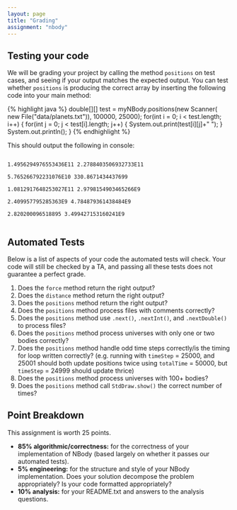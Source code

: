 ```yaml
---
layout: page
title: "Grading"
assignment: "nbody"
---
```


## Testing your code
We will be grading your project by calling the method `positions` on test cases, and seeing if your output matches the expected output. You can test whether <code>positions</code> is producing the correct array by inserting the following code into your main method:

{% highlight java %}
  double[][] test = myNBody.positions(new Scanner(
        new File("data/planets.txt")), 100000, 25000);
  for(int i = 0; i < test.length; i++) {
    for(int j = 0; j < test[i].length; j++) {
      System.out.print(test[i][j]+" ");
    }
    System.out.println();
  }
{% endhighlight %}

This should output the following in console:

<code>
1.4956294976553436E11 2.2788403506932733E11 <br>
5.765266792231076E10 330.8671434437699 <br>
1.0812917648253027E11 2.9798154903465266E9 <br>
2.409957795285363E9 4.784879361438484E9 <br>
2.820200096518895 3.499427153160241E9 <br>
</code>

## Automated Tests
Below is a list of aspects of your code the automated tests will check. Your code will still be checked by a TA, and passing all these tests does not guarantee a perfect grade. 

<ol>
<li>Does the <code>force</code> method return the right output?</li>
<li>Does the <code>distance</code> method return the right output?</li>

<li>Does the <code>positions</code> method return the right output?</li>
<li>Does the <code>positions</code> method process files with comments correctly?</li>
<li>Does the <code>positions</code> method use <code>.next()</code>, <code>.nextInt()</code>, and <code>.nextDouble()</code> to process files?</li>
<li>Does the <code>positions</code> method process universes with only one or two bodies correctly?</li>
<li>Does the <code>positions</code> method handle odd time steps correctly/is the timing for loop written correctly? (e.g. running with <code>timeStep</code> = 25000, and 25001 should both update positions twice using <code>totalTime</code> = 50000, but <code>timeStep</code> = 24999 should update thrice)</li>
<li>Does the <code>positions</code> method process universes with 100+ bodies?</li>
<li>Does the <code>positions</code> method call <code>StdDraw.show()</code> the correct number of times?</li>
</ol>

## Point Breakdown

This assignment is worth 25 points. 
<ul>
<li>	<strong>85% algorithmic/correctness:</strong> for the correctness of your implementation of NBody (based largely on whether it passes our automated tests).</li>
<li>	<strong>5% engineering:</strong> for the structure and style of your NBody implementation. Does your solution decompose the problem appropriately? Is your code formatted appropriately?</li> 
<li> <strong>10% analysis:</strong> for your README.txt and answers to the analysis questions.</li>
</ul>
